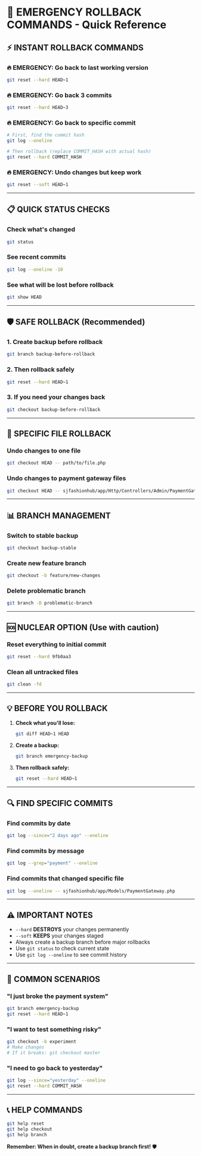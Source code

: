 # 🚨 EMERGENCY ROLLBACK COMMANDS - Quick Reference

## ⚡ **INSTANT ROLLBACK COMMANDS**

### 🔥 **EMERGENCY: Go back to last working version**
```bash
git reset --hard HEAD~1
```

### 🔥 **EMERGENCY: Go back 3 commits**
```bash
git reset --hard HEAD~3
```

### 🔥 **EMERGENCY: Go back to specific commit**
```bash
# First, find the commit hash
git log --oneline

# Then rollback (replace COMMIT_HASH with actual hash)
git reset --hard COMMIT_HASH
```

### 🔥 **EMERGENCY: Undo changes but keep work**
```bash
git reset --soft HEAD~1
```

---

## 📋 **QUICK STATUS CHECKS**

### Check what's changed
```bash
git status
```

### See recent commits
```bash
git log --oneline -10
```

### See what will be lost before rollback
```bash
git show HEAD
```

---

## 🛡️ **SAFE ROLLBACK (Recommended)**

### 1. Create backup before rollback
```bash
git branch backup-before-rollback
```

### 2. Then rollback safely
```bash
git reset --hard HEAD~1
```

### 3. If you need your changes back
```bash
git checkout backup-before-rollback
```

---

## 🎯 **SPECIFIC FILE ROLLBACK**

### Undo changes to one file
```bash
git checkout HEAD -- path/to/file.php
```

### Undo changes to payment gateway files
```bash
git checkout HEAD -- sjfashionhub/app/Http/Controllers/Admin/PaymentGatewayController.php
```

---

## 📊 **BRANCH MANAGEMENT**

### Switch to stable backup
```bash
git checkout backup-stable
```

### Create new feature branch
```bash
git checkout -b feature/new-changes
```

### Delete problematic branch
```bash
git branch -D problematic-branch
```

---

## 🆘 **NUCLEAR OPTION (Use with caution)**

### Reset everything to initial commit
```bash
git reset --hard 9fb0aa3
```

### Clean all untracked files
```bash
git clean -fd
```

---

## 💡 **BEFORE YOU ROLLBACK**

1. **Check what you'll lose:**
   ```bash
   git diff HEAD~1 HEAD
   ```

2. **Create a backup:**
   ```bash
   git branch emergency-backup
   ```

3. **Then rollback safely:**
   ```bash
   git reset --hard HEAD~1
   ```

---

## 🔍 **FIND SPECIFIC COMMITS**

### Find commits by date
```bash
git log --since="2 days ago" --oneline
```

### Find commits by message
```bash
git log --grep="payment" --oneline
```

### Find commits that changed specific file
```bash
git log --oneline -- sjfashionhub/app/Models/PaymentGateway.php
```

---

## ⚠️ **IMPORTANT NOTES**

- `--hard` **DESTROYS** your changes permanently
- `--soft` **KEEPS** your changes staged
- Always create a backup branch before major rollbacks
- Use `git status` to check current state
- Use `git log --oneline` to see commit history

---

## 🎯 **COMMON SCENARIOS**

### "I just broke the payment system"
```bash
git branch emergency-backup
git reset --hard HEAD~1
```

### "I want to test something risky"
```bash
git checkout -b experiment
# Make changes
# If it breaks: git checkout master
```

### "I need to go back to yesterday"
```bash
git log --since="yesterday" --oneline
git reset --hard COMMIT_HASH
```

---

## 📞 **HELP COMMANDS**

```bash
git help reset
git help checkout
git help branch
```

**Remember: When in doubt, create a backup branch first!** 🛡️
